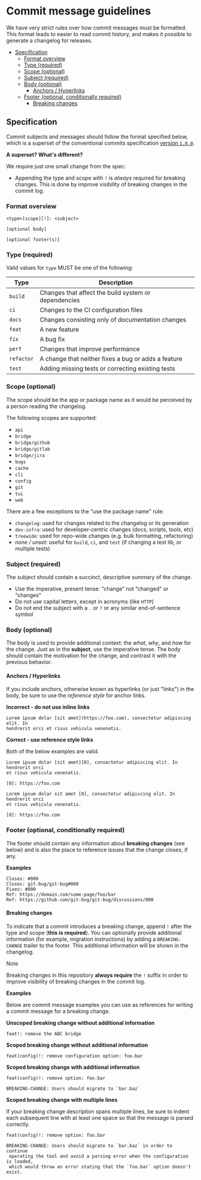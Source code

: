 # Commit message guidelines

We have very strict rules over how commit messages must be formatted. This
format leads to easier to read commit history, and makes it possible to generate
a changelog for releases.

<!-- mdformat-toc start --slug=github --maxlevel=4 --minlevel=2 -->

- [Specification](#specification)
  - [Format overview](#format-overview)
  - [Type (required)](#type-required)
  - [Scope (optional)](#scope-optional)
  - [Subject (required)](#subject-required)
  - [Body (optional)](#body-optional)
    - [Anchors / Hyperlinks](#anchors--hyperlinks)
  - [Footer (optional, conditionally required)](#footer-optional-conditionally-required)
    - [Breaking changes](#breaking-changes)

<!-- mdformat-toc end -->

## Specification<a name="specification"></a>

Commit subjects and messages should follow the format specified below, which is
a superset of the conventional commits specification
[version `1.0.0`][cc-1.0.0].

**A superset? What's different?**

We require just one small change from the spec:

- Appending the type and scope with `!` is _always_ required for breaking
  changes. This is done by improve visibility of breaking changes in the commit
  log.

### Format overview<a name="format-overview"></a>

```
<type>[scope][!]: <subject>

[optional body]

[optional footer(s)]
```

### Type (required)<a name="type-required"></a>

Valid values for `type` MUST be one of the following:

| Type       | Description                                          |
| ---------- | ---------------------------------------------------- |
| `build`    | Changes that affect the build system or dependencies |
| `ci`       | Changes to the CI configuration files                |
| `docs`     | Changes consisting only of documentation changes     |
| `feat`     | A new feature                                        |
| `fix`      | A bug fix                                            |
| `perf`     | Changes that improve performance                     |
| `refactor` | A change that neither fixes a bug or adds a feature  |
| `test`     | Adding missing tests or correcting existing tests    |

### Scope (optional)<a name="scope-optional"></a>

The scope should be the app or package name as it would be perceived by a person
reading the changelog.

The following scopes are supported:

- `api`
- `bridge`
- `bridge/github`
- `bridge/gitlab`
- `bridge/jira`
- `bugs`
- `cache`
- `cli`
- `config`
- `git`
- `tui`
- `web`

There are a few exceptions to the "use the package name" rule:

- `changelog`: used for changes related to the changelog or its generation
- `dev-infra`: used for developer-centric changes (docs, scripts, tools, etc)
- `treewide`: used for repo-wide changes (e.g. bulk formatting, refactoring)
- _none / unset_: useful for `build`, `ci`, and `test` (if changing a test lib,
  or multiple tests)

### Subject (required)<a name="subject-required"></a>

The subject should contain a succinct, descriptive summary of the change.

- Use the imperative, present tense: "change" not "changed" or "changes"
- Do not use capital letters, except in acronyms (like `HTTP`)
- Do not end the subject with a `.` or `?` or any similar end-of-sentence symbol

### Body (optional)<a name="body-optional"></a>

The body is used to provide additional context: the _what_, _why_, and _how_ for
the change. Just as in the **subject**, use the imperative tense. The body
should contain the motivation for the change, and contrast it with the previous
behavior.

#### Anchors / Hyperlinks<a name="anchors--hyperlinks"></a>

If you include anchors, otherwise known as hyperlinks (or just "links") in the
body, be sure to use the _reference style_ for anchor links.

**Incorrect - do not use inline links**

```
Lorem ipsum dolar [sit amet](https://foo.com), consectetur adipiscing elit. In
hendrerit orci et risus vehicula venenatis.
```

**Correct - use reference style links**

Both of the below examples are valid.

```
Lorem ipsum dolar [sit amet][0], consectetur adipiscing elit. In hendrerit orci
et risus vehicula venenatis.

[0]: https://foo.com
```

```
Lorem ipsum dolar sit amet [0], consectetur adipiscing elit. In hendrerit orci
et risus vehicula venenatis.

[0]: https://foo.com
```

### Footer (optional, conditionally required)<a name="footer-optional-conditionally-required"></a>

The footer should contain any information about **breaking changes** (see below)
and is also the place to reference issues that the change closes, if any.

**Examples**

```
Closes: #000
Closes: git-bug/git-bug#000
Fixes: #000
Ref: https://domain.com/some-page/foo/bar
Ref: https://github.com/git-bug/git-bug/discussions/000
```

#### Breaking changes<a name="breaking-changes"></a>

To indicate that a commit introduces a breaking change, append `!` after the
type and scope (**this is required**). You can optionally provide additional
information (for example, migration instructions) by adding a `BREAKING-CHANGE`
trailer to the footer. This additional information will be shown in the
changelog.

> [!NOTE]
> Breaking changes in this repository **always require** the `!` suffix in order
> to improve visibility of breaking changes in the commit log.

**Examples**

Below are commit message examples you can use as references for writing a commit
message for a breaking change.

**Unscoped breaking change without additional information**

```
feat!: remove the ABC bridge
```

**Scoped breaking change without additional information**

```
feat(config)!: remove configuration option: foo.bar
```

**Scoped breaking change with additional information**

```
feat(config)!: remove option: foo.bar

BREAKING-CHANGE: Users should migrate to `bar.baz`
```

**Scoped breaking change with multiple lines**

If your breaking change description spans multiple lines, be sure to indent each
subsequent line with at least one space so that the message is parsed correctly.

```
feat(config)!: remove option: foo.bar

BREAKING-CHANGE: Users should migrate to `bar.baz` in order to continue
 operating the tool and avoid a parsing error when the configuration is loaded,
 which would throw an error stating that the `foo.bar` option doesn't exist.
```

[cc-1.0.0]: https://www.conventionalcommits.org/en/v1.0.0/#specification
